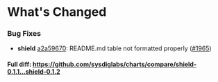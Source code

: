 # What's Changed

### Bug Fixes
- **shield** [a2a59670](https://github.com/sysdiglabs/charts/commit/a2a596707f6e2a3d819ce9e7d49048237bedbb2e): README.md table not formatted properly ([#1965](https://github.com/sysdiglabs/charts/issues/1965))
#### Full diff: https://github.com/sysdiglabs/charts/compare/shield-0.1.1...shield-0.1.2
